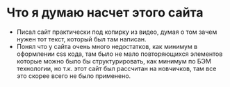 # Что я думаю насчет этого сайта
* Писал сайт практически под копирку из видео, думая о том зачем нужен тот текст, который был там написан.
* Понял что у сайта очень много недостатков, как минимум в оформлении css кода, там было не мало повторяющихся элементов которые можно было бы структурировать, как минимум по БЭМ технологии, но т.к. этот сайт был рассчитан на новчичков, там все это скорее всего не было применено.